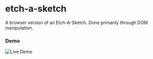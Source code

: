 # etch-a-sketch
A browser version of an Etch-A-Sketch. Done primarily through DOM manipulation.

### Demo
![Live Demo](https://media.giphy.com/media/bDwDJq5udUpwXLalbt/giphy.gif)